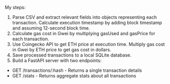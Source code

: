 My steps:  
1. Parse CSV and extract relevant fields into objects representing each transaction. Calculate execution timestamp by adding block timestamp and assuming 12-second block time.  
2. Calculate gas cost in Gwei by multiplying gasUsed and gasPrice for each transaction.  
3. Use Coingecko API to get ETH price at execution time. Multiply gas cost in Gwei by ETH price to get gas cost in dollars.  
4. Save processed transactions to a local SQLite database.  
5. Build a FastAPI server with two endpoints:
- GET /transactions/:hash - Returns a single transaction details
- GET /stats - Returns aggregate stats about all transactions